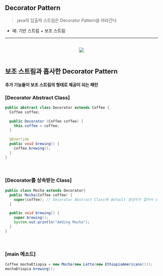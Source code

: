 ## Decorator Pattern
> java의 입출력 스트림은 Decorator Pattern을 따라간다 
* 예: 기반 스트림 + 보조 스트림

<hr>
<br>

<div align="center">
  <img src="https://user-images.githubusercontent.com/37537227/118350358-29235980-b591-11eb-81a0-585b18fe869e.png">
</div>

<br>

## 보조 스트림과 흡사한 Decorator Pattern

#### 추가 기능들이 보조 스트림의 형태로 제공이 되는 패턴

### [Decorator Abstract Class]
```java
public abstract class Decorator extends Coffee {
  Coffee coffee;
  
  public Decorator (Coffee coffee) {
    this.coffee = coffee;
  }
  
  @Override
  public void brewing() {
    coffee.brewing();
  }
}
```

<br>

### [Decorator를 상속받는 Class]

```java
public class Mocha extends Decorator{
  public Mocha(Coffee coffee) {
    super(coffee); // Decorator Abstract Class에 default 생성자가 없어서 coffee를 포함하는 생성자를 호출해야 함
  }
  
  public void brewing() {
    super.brewing();
    System.out.println("Adding Mocha");
  }
}
```

<br>

### [main 메소드]
```java
Coffee mochaEtiopia = new Mocha(new Latte(new EthiopiaAmericano()));
mochaEtiopia.brewing();
```
